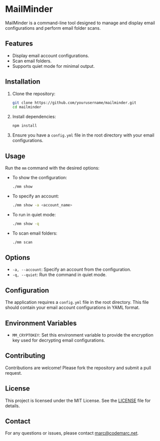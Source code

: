 # MailMinder

MailMinder is a command-line tool designed to manage and display email configurations and perform email folder scans.

## Features

- Display email account configurations.
- Scan email folders.
- Supports quiet mode for minimal output.

## Installation

1. Clone the repository:
   ```bash
   git clone https://github.com/yourusername/mailminder.git
   cd mailminder
   ```

2. Install dependencies:
   ```bash
   npm install
   ```

3. Ensure you have a `config.yml` file in the root directory with your email configurations.

## Usage

Run the `mm` command with the desired options:

- To show the configuration:
  ```bash
  ./mm show
  ```

- To specify an account:
  ```bash
  ./mm show -a <account_name>
  ```

- To run in quiet mode:
  ```bash
  ./mm show -q
  ```

- To scan email folders:
  ```bash
  ./mm scan
  ```

## Options

- `-a, --account`: Specify an account from the configuration.
- `-q, --quiet`: Run the command in quiet mode.

## Configuration

The application requires a `config.yml` file in the root directory. This file should contain your email account configurations in YAML format.

## Environment Variables

- `MM_CRYPTOKEY`: Set this environment variable to provide the encryption key used for decrypting email configurations.

## Contributing

Contributions are welcome! Please fork the repository and submit a pull request.

## License

This project is licensed under the MIT License. See the [LICENSE](LICENSE) file for details.

## Contact

For any questions or issues, please contact [marc@codemarc.net](mailto:marc@codemarc.net).

